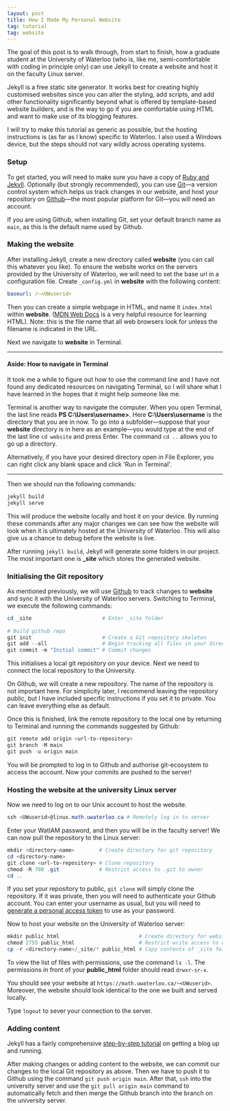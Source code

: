 ```yaml
---
layout: post
title: How I Made My Personal Website
tag: tutorial
tag: website
---
```


The goal of this post is to walk through, from start to finish, how a graduate student at the
University of Waterloo (who is, like me, semi-comfortable with coding in principle only) can use
Jekyll to create a website and host it on the faculty Linux server.

Jekyll is a free static site generator. It works best for creating highly customised websites since
you can alter the styling, add scripts, and add other functionality significantly beyond what is
offered by template-based website builders, and is the way to go if you are comfortable using HTML
and want to make use of its blogging features.

I will try to make this tutorial as generic as possible, but the hosting instructions is (as far as
I know) specific to Waterloo. I also used a Windows device, but the steps should not vary wildly
across operating systems.

### Setup

To get started, you will need to make sure you have a copy of
[Ruby and Jekyll](https://jekyllrb.com/docs/installation). Optionally (but strongly recommended),
you can use [Git](https://git-scm.com/downloads)—a version control system which helps us track
changes in our website, and host your repository on [Github](https://github.com/)—the most popular
platform for Git—you will need an account.

If you are using Github, when installing Git, set your default branch name as `main`, as this is
the default name used by Github.

### Making the website

After installing Jekyll, create a new directory called **website** (you can call this whatever
you like). To ensure the website works on the servers provided by the University of Waterloo, we
will need to set the base url in a configuration file. Create `_config.yml` in **website** with the
following content:

```yaml
baseurl: /~<UWuserid>
```

Then you can create a simple webpage in HTML, and name it `index.html` within **website**.
([MDN Web Docs](https://developer.mozilla.org/en-US/docs/Learn/HTML) is a very helpful resource for
learning HTML). Note: this is the file name that all web browsers look for unless the filename is
indicated in the URL.

Next we navigate to **website** in Terminal.

---

#### Aside: How to navigate in Terminal

It took me a while to figure out how to use the command line and I have not found any dedicated
resources on navigating Terminal, so I will share what I have learned in the hopes that it might
help someone like me.

Terminal is another way to navigate the computer. When you open Terminal, the last line reads
**PS C:\Users\username>**. Here **C:\Users\username** is the directory that you are in now. To go
into a subfolder—suppose that your **website** directory is in here as an example—you would type at
the end of the last line `cd website` and press Enter. The command `cd ..` allows you to go up a
directory.

Alternatively, if you have your desired directory open in File Explorer, you can right click any
blank space and click 'Run in Terminal'.

---

Then we should run the following commands:

```powershell
jekyll build
jekyll serve
```

This will produce the website locally and host it on your device. By running these commands after
any major changes we can see how the website will look when it is ultimately hosted at the
University of Waterloo. This will also give us a chance to debug before the website is live.

After running `jekyll build`, Jekyll will generate some folders in our project. The most important
one is **_site** which stores the generated website.

### Initialising the Git repository

As mentioned previously, we will use [Github](https://github.com/) to track changes to **website**
and sync it with the University of Waterloo servers. Switching to Terminal, we execute the
following commands:

```powershell
cd _site                       # Enter _site folder
	
# Build github repo
git init                       # Create a Git repository skeleton
git add --all                  # Begin tracking all files in your directory
git commit -m "Initial commit" # Commit changes
```

This initialises a local git repository on your device. Next we need to connect the local
repository to the University.

On Github, we will create a new repository. The name of the repository is not important here. For
simplicity later, I recommend leaving the repository public, but I have included specific
instructions if you set it to private. You can leave everything else as default.

Once this is finished, link the remote repository to the local one by returning to Terminal and
running the commands suggested by Github:

```powershell
git remote add origin <url-to-repository>
git branch -M main
git push -u origin main
```

You will be prompted to log in to Github and authorise git-ecosystem to access the account. Now
your commits are pushed to the server!

### Hosting the website at the university Linux server

Now we need to log on to our Unix account to host the website.

```powershell
ssh <UWuserid>@linux.math.uwaterloo.ca # Remotely log in to server
```

Enter your WatIAM password, and then you will be in the faculty server! We can now pull the
repository to the Linux server:

```powershell
mkdir <directory-name>        # Create directory for git repository
cd <directory-name>
git clone <url-to-repository> # Clone repository
chmod -R 700 .git             # Restrict access to .git to owner
cd ..
```

If you set your repository to public, `git clone` will simply clone the repository. If it was
private, then you will need to authenticate your Github account. You can enter your username as
usual, but you will need to
[generate a personal access token](https://docs.github.com/en/authentication/keeping-your-account-and-data-secure/managing-your-personal-access-tokens)
to use as your password.

Now to host your website on the University of Waterloo server:

```powershell
mkdir public_html                          # Create directory for website
chmod 2755 public_html                     # Restrict write access to owner
cp -r <directory-name>/_site/* public_html # Copy contents of _site folder to public_html
```
	
To view the list of files with permissions, use the command `ls -l`. The permissions in front of
your **public_html** folder should read `drwxr-sr-x`.

You should see your website at `https://math.uwaterloo.ca/~<UWuserid>`. Moreover, the website should
look identical to the one we built and served locally.

Type `logout` to sever your connection to the server.

### Adding content

Jekyll has a fairly comprehensive
[step-by-step tutorial](https://jekyllrb.com/docs/step-by-step/01-setup/) on getting a blog up and
running.

After making changes or adding content to the website, we can commit our changes to the local Git
repository as above. Then we have to push it to Github using the command
`git push origin main`. After that, `ssh` into the university server and use the
`git pull origin main` command to automatically fetch and then merge the Github branch into the
branch on the university server.